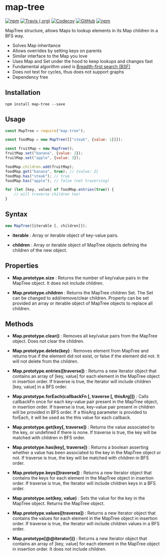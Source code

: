 # map-tree

[![npm](https://img.shields.io/npm/v/map-tree.svg?logo=npm&style=flat-square)](https://www.npmjs.com/package/map-tree) [![Travis (.org)](https://img.shields.io/travis/repraze-org/map-tree.svg?logo=travis&style=flat-square)](https://travis-ci.org/repraze-org/map-tree) [![Codecov](https://img.shields.io/codecov/c/github/repraze-org/map-tree.svg?logo=codecov&style=flat-square)](https://codecov.io/gh/repraze-org/map-tree) [![GitHub](https://img.shields.io/github/license/repraze-org/map-tree.svg?logo=github&style=flat-square)](https://github.com/repraze-org/map-tree) [![npm](https://img.shields.io/npm/dm/map-tree.svg?logo=npm&style=flat-square)](https://www.npmjs.com/package/map-tree)

MapTree structure, allows Maps to lookup elements in its Map children in a BFS way.

-   Solves Map inheritance
-   Allows overrides by setting keys on parents
-   Similar interface to the Map you love
-   Uses Map and Set under the hood to keep lookups and changes fast
-   Fundamental algorithm used is [Breadth-first search (BSF)](https://en.wikipedia.org/wiki/Breadth-first_search)
-   Does not test for cycles, thus does not support graphs
-   Dependency free

## Installation

    npm install map-tree --save

## Usage

```javascript
const MapTree = require("map-tree");

const foodMap = new MapTree([["steak", {value: 1}]]);

const fruitMap = new MapTree();
fruitMap.set("banana", {value: 2});
fruitMap.set("apple", {value: 3});

foodMap.children.add(fruitMap);
foodMap.get("banana", true); // {value: 2}
foodMap.has("steak"); // true
foodMap.has("apple"); // false (not traversing)

for (let [key, value] of foodMap.entries(true)) {
    // will traverse children too!
}
```

## Syntax

```javascript
new MapTree([iterable [, children]]);
```

-   **iterable** : Array or iterable object of key-value pairs.

-   **children** : Array or iterable object of MapTree objects defining the children of the new object.

## Properties

-   **Map.prototype.size** : Returns the number of key/value pairs in the MapTree object. It does not include children.

-   **Map.prototype.children** : Returns the MapTree children Set. The Set can be changed to add/remove/clear children. Property can be set provided an array or iterable object of MapTree objects to replace all children.

## Methods

-   **Map.prototype.clear()** : Removes all key/value pairs from the MapTree object. Does not clear the children.

-   **Map.prototype.delete(key)** : Removes element from MapTree and returns true if the element did not exist, or false if the element did not. It will not delete from the children.

-   **Map.prototype.entries(\[traverse\])** : Returns a new Iterator object that contains an array of [key, value] for each element in the MapTree object in insertion order. If traverse is true, the Iterator will include children [key, value] in a BFS order.

-   **Map.prototype.forEach(callbackFn \[, traverse \[, thisArg\]\])** : Calls callbackFn once for each key-value pair present in the MapTree object, in insertion order. If traverse is true, key-value pair present in children will be provided in BFS order. If a thisArg parameter is provided to forEach, it will be used as the this value for each callback.

-   **Map.prototype.get(key\[, traverse\])** : Returns the value associated to the key, or undefined if there is none. If traverse is true, the key will be matched with children in BFS order.

-   **Map.prototype.has(key\[, traverse\])** : Returns a boolean asserting whether a value has been associated to the key in the MapTree object or not. If traverse is true, the key will be matched with children in BFS order.

-   **Map.prototype.keys(\[traverse\])** : Returns a new Iterator object that contains the keys for each element in the MapTree object in insertion order. If traverse is true, the Iterator will include children keys in a BFS order.

-   **Map.prototype.set(key, value)** : Sets the value for the key in the MapTree object. Returns the MapTree object.

-   **Map.prototype.values(\[traverse\])** : Returns a new Iterator object that contains the values for each element in the MapTree object in insertion order. If traverse is true, the Iterator will include children values in a BFS order.

-   **Map.prototype\[\@\@iterator\]()** : Returns a new Iterator object that contains an array of [key, value] for each element in the MapTree object in insertion order. It does not include children.
